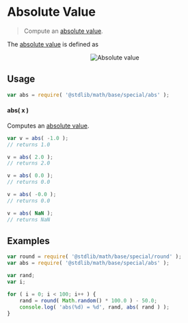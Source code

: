 Absolute Value
===

> Compute an [absolute value][absolute-value].

<!-- <intro> -->

The [absolute value][absolute-value] is defined as

<!-- <equation class="equation" label="eq:absolute_value" align="center" raw="|x| = \begin{cases} x & \textrm{if}\ x \geq 0 \\ -x & \textrm{if}\ x < 0\end{cases}" alt="Absolute value"> -->

<div class="equation" align="center" data-raw-text="|x| = \begin{cases} x &amp; \textrm{if}\ x \geq 0 \\ -x &amp; \textrm{if}\ x < 0\end{cases}" data-equation="eq:absolute_value">
    <img src="https://cdn.rawgit.com/stdlib-js/stdlib/c831dfed27f6a3e0a7b3b11997bd6d536c2f3c71/lib/node_modules/@stdlib/math/base/special/abs/docs/img/abs.svg" alt="Absolute value">
    <br>
</div>

<!-- </equation> -->

<!-- </intro> -->


<!-- <usage> -->

## Usage

``` javascript
var abs = require( '@stdlib/math/base/special/abs' );
```

#### abs( x )

Computes an [absolute value][absolute-value].

``` javascript
var v = abs( -1.0 );
// returns 1.0

v = abs( 2.0 );
// returns 2.0

v = abs( 0.0 );
// returns 0.0

v = abs( -0.0 );
// returns 0.0

v = abs( NaN );
// returns NaN
```

<!-- </usage> -->


<!-- <examples> -->

## Examples

``` javascript
var round = require( '@stdlib/math/base/special/round' );
var abs = require( '@stdlib/math/base/special/abs' );

var rand;
var i;

for ( i = 0; i < 100; i++ ) {
    rand = round( Math.random() * 100.0 ) - 50.0;
    console.log( 'abs(%d) = %d', rand, abs( rand ) );
}
```

<!-- </examples> -->


<!-- <links> -->

[absolute-value]: https://en.wikipedia.org/wiki/Absolute_value

<!-- </links> -->
